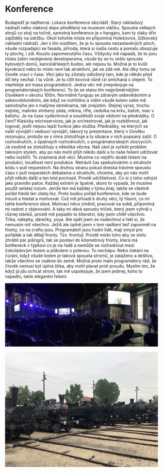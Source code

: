 # Konference
Budapešť je nádherná. Lokace konference obzvlášť. Starý nákladový nádraží nebo vlakový depo předělaný na muzeum vláčku. Spousta velkejch strojů co stojí na točně, samotná konference je v hangáru, kam ty vlaky dřív zajížděly na údržbu. Okolí tohohle místa mi připomíná Holešovice, žižkovský nákladní nádraží. Jen s tím rozdílem, že je tu spousta nezastavěných ploch, všude rozpadající se fasáda, příroda, která si našla cestu a pomalu obsazuje ty plochy, i zdi. Kouzlo zapomenutýho času. Vždycky mě napadá, že to jsou místa zatím neobjevený developerama, všude by se tu vešlo spousta bytovejch domů, kancelářskejch budov, ale nejsou tu. Možná je to kvůli byrokracii nebo to místo není tak atraktivní, jak se zdá mě. Ale díky tomu se člověk vrací v čase. Věci jako by zůstaly odložený tam, kde je někdo před 40 lety nechal. I ta vůně. Je tu cítit kovová vůně rzi smíchaná s olejem. To nepřebije ani masa programátorů. Jedna věc mě znepokojuje na programátorskejch konferencí. To že se stanu tím nejprůměrnějším člověkem v okruhu 100m. Normálně funguju se zdravým sebevědomím a sebeuvědoměním, ale když se rozhlídnu a vidím všude kolem sebe mě samotnýho jen s malýma obměnama, tak znejistím. Stejnej výraz, trochu nejistej, malinko shrbený záda, mikina, rifle, cedulka na krku, baťoh, mac v baťohu. Je na čase vydechnout a soustředit svoje vědomí na přednášky. O čem? Klasicky microservices, jak je orchestrovat, jak je rozběhnout, jak logovat, jestli nejsou lepší funkce jako služba. Přednášky, ve kterých se našli vývojáři i vedoucí vývojáři, takový ty prezentace, který v člověku rezonujou, protože se s nima ztotožňuje a ty situace v nich popsaný zažil. O rozhodnutích, o špatnejch rozhodnutích, o prográmatorskejch zlozvycích. Já osobně se ztotožňuju s několika věcma. Náš úkol je vyřešit problém takovým stylem, aby po nás mohl přijít někdo další a to naše řešení udržovat nebo rozšířit. To znamená dvě věci. Musíme co nejdřív dodat řešení na produkci, localhost není produkce. Netrávit čas spekulováním o struktuře kódu v pull requestech. Na druhou stranu pokud dneska trávíme spoustu času v pull requestech debatama o struktuře, chceme, aby po nás mohl přijít někdo další a ten kód pochopil. Prostě udržitelnost. Co si z toho odnýst jako pravidlo palce. Každej extrém je špatně, skoro to vypadá, že musíme použít selskej rozum. Jenže ten má každej v týmu jinej, takže se vlastně pořád hledá ten zlatej řez. Proto budou pořád konference, kde se bude mluvit a hledat a motivovat. Což mě přivadí k druhý věci, tý hlavní, co mi tahle konference dává. Motivaci něco změnit, pracovat na sobě, připomíná mi radost z objevování. A taky mi dává spoustu triček, který jsem vyhrál u různej stánků, prostě mě popadlo to šílenství, kdy jsem chtěl všechno. Trika, nálepky, dárečky, yoya. Ale opět jsem se nadechnul a řekl si, že nemusím mít všechno. Ježiš ale úplně jsem v tom nadšení teď zapomněl na fronty, co na craftu jsou. Programátoři jsou hodní lidé, mají smysl pro pořádek a tak dělají fronty. Tzv. frontují. Prostě místo toho aby ze stolu zhrábli pár pišingrů, tak se postaví do kilometrový fronty, která má bottleneck v týpkovi co je na řadě a nemůže se rozhodnout mezi čokoládovým řezem a piškotem s polevou. To nechápu. Nebo čekání na čúrání, když všude kolem je taková spousta stromů, je zataženo a deštivo, takže všechno se vsákne do země. Možná proto mám programátory rád, že člověk nemusí být úplná štika, aby mohl plavat proti proudu. Myslím tím, že když já jdu ochcat strom, tak mě uspokojuje, že jsem jedinej, koho to napadlo, takle elegantní řešení.

![craft conf 2019](https://raw.githubusercontent.com/janfabian/craft-conf-2019/master/diary/IMG_0104.jpg "craft conf 2019")

![budapest train museum](https://raw.githubusercontent.com/janfabian/craft-conf-2019/master/diary/IMG_0098.jpg "budapest train museum")